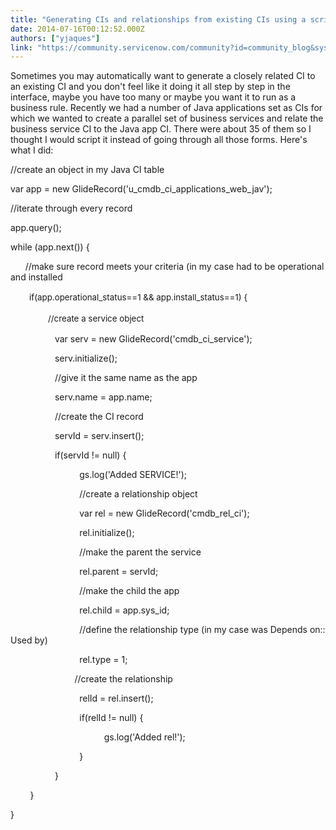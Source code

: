 ```yaml
---
title: "Generating CIs and relationships from existing CIs using a script"
date: 2014-07-16T00:12:52.000Z
authors: ["yjaques"]
link: "https://community.servicenow.com/community?id=community_blog&sys_id=59ed2ee9dbd0dbc01dcaf3231f9619cc"
---
```

<p>Sometimes you may automatically want to generate a closely related CI to an existing CI and you don't feel like it doing it all step by step in the interface, maybe you have too many or maybe you want it to run as a business rule. Recently we had a number of Java applications set as CIs for which we wanted to create a parallel set of business services and relate the business service CI to the Java app CI. There were about 35 of them so I thought I would script it instead of going through all those forms. Here's what I did:</p><p></p><p>//create an object in my Java CI table</p><p>var app = new GlideRecord('u_cmdb_ci_applications_web_jav');</p><p>//iterate through every record</p><p>app.query();</p><p>while (app.next()) {</p><p>       //make sure record meets your criteria (in my case had to be operational and installed</p><p><span style="font-size: 10pt; line-height: 1.5em;">         if(app.operational_status==1 &amp;&amp; app.install_status==1) {</span></p><p><span style="font-size: 10pt; line-height: 1.5em;">                 //create a service object</span></p><p>                   var serv = new GlideRecord('cmdb_ci_service');</p><p>                   serv.initialize();</p><p>                   //give it the same name as the app</p><p>                   serv.name = app.name;</p><p>                   //create the CI record</p><p>                   servId = serv.insert();</p><p>                   if(servId != null) {</p><p>                             gs.log('Added SERVICE!');</p><p>                             //create a relationship object</p><p>                             var rel = new GlideRecord('cmdb_rel_ci');</p><p>                             rel.initialize();</p><p>                             //make the parent the service</p><p>                             rel.parent = servId;</p><p>                             //make the child the app</p><p>                             rel.child = app.sys_id;</p><p>                             //define the relationship type (in my case was Depends on:: Used by)</p><p>                             rel.type = 1;</p><p>                           //create the relationship</p><p>                             relId = rel.insert();</p><p>                             if(relId != null) {</p><p>                                       gs.log('Added rel!');</p><p>                             }</p><p>                   }</p><p>         }</p><p>}</p>